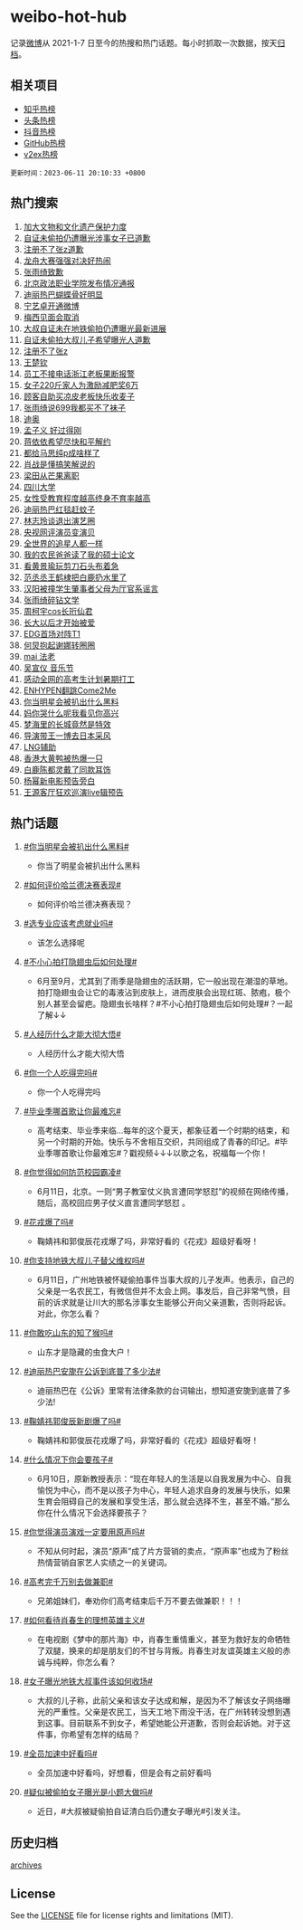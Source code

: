 # weibo-hot-hub

记录[微博](https://www.weibo.com)从 2021-1-7 日至今的热搜和热门话题。每小时抓取一次数据，按天[归档](archives)。

## 相关项目

- [知乎热榜](https://github.com/lonnyzhang423/zhihu-hot-hub)
- [头条热榜](https://github.com/lonnyzhang423/toutiao-hot-hub)
- [抖音热榜](https://github.com/lonnyzhang423/douyin-hot-hub)
- [GitHub热榜](https://github.com/lonnyzhang423/github-hot-hub)
- [v2ex热榜](https://github.com/lonnyzhang423/v2ex-hot-hub)


`更新时间：2023-06-11 20:10:33 +0800`

## 热门搜索

1. [加大文物和文化遗产保护力度](https://m.weibo.cn/search?containerid=100103type%3D1%26t%3D10%26q%3D%23%E5%8A%A0%E5%A4%A7%E6%96%87%E7%89%A9%E5%92%8C%E6%96%87%E5%8C%96%E9%81%97%E4%BA%A7%E4%BF%9D%E6%8A%A4%E5%8A%9B%E5%BA%A6%23&stream_entry_id=51&isnewpage=1&extparam=seat%3D1%26dgr%3D0%26filter_type%3Drealtimehot%26c_type%3D51%26stream_entry_id%3D51%26cate%3D10103%26pos%3D0%26display_time%3D1686485431%26pre_seqid%3D1686485431616027372133&luicode=10000011&lfid=106003type%253D25%2526t%253D3%2526disable_hot%253D1%2526filter_type%253Drealtimehot)
1. [自证未偷拍仍遭曝光涉事女子已道歉](https://m.weibo.cn/search?containerid=100103type%3D1%26t%3D10%26q%3D%23%E8%87%AA%E8%AF%81%E6%9C%AA%E5%81%B7%E6%8B%8D%E4%BB%8D%E9%81%AD%E6%9B%9D%E5%85%89%E6%B6%89%E4%BA%8B%E5%A5%B3%E5%AD%90%E5%B7%B2%E9%81%93%E6%AD%89%23&stream_entry_id=31&isnewpage=1&extparam=seat%3D1%26q%3D%2523%25E8%2587%25AA%25E8%25AF%2581%25E6%259C%25AA%25E5%2581%25B7%25E6%258B%258D%25E4%25BB%258D%25E9%2581%25AD%25E6%259B%259D%25E5%2585%2589%25E6%25B6%2589%25E4%25BA%258B%25E5%25A5%25B3%25E5%25AD%2590%25E5%25B7%25B2%25E9%2581%2593%25E6%25AD%2589%2523%26dgr%3D0%26c_type%3D31%26flag%3D1%26cate%3D5001%26pos%3D0%26realpos%3D1%26filter_type%3Drealtimehot%26band_rank%3D1%26stream_entry_id%3D31%26lcate%3D5001%26display_time%3D1686485431%26pre_seqid%3D1686485431616027372133&luicode=10000011&lfid=106003type%253D25%2526t%253D3%2526disable_hot%253D1%2526filter_type%253Drealtimehot)
1. [注册不了张z道歉](https://m.weibo.cn/search?containerid=100103type%3D1%26t%3D10%26q%3D%E6%B3%A8%E5%86%8C%E4%B8%8D%E4%BA%86%E5%BC%A0z%E9%81%93%E6%AD%89&stream_entry_id=31&isnewpage=1&extparam=seat%3D1%26q%3D%25E6%25B3%25A8%25E5%2586%258C%25E4%25B8%258D%25E4%25BA%2586%25E5%25BC%25A0z%25E9%2581%2593%25E6%25AD%2589%26dgr%3D0%26c_type%3D31%26flag%3D1%26cate%3D5001%26pos%3D1%26realpos%3D2%26filter_type%3Drealtimehot%26band_rank%3D2%26stream_entry_id%3D31%26lcate%3D5001%26display_time%3D1686485431%26pre_seqid%3D1686485431616027372133&luicode=10000011&lfid=106003type%253D25%2526t%253D3%2526disable_hot%253D1%2526filter_type%253Drealtimehot)
1. [龙舟大赛强强对决好热闹](https://m.weibo.cn/search?containerid=100103type%3D1%26t%3D10%26q%3D%23%E9%BE%99%E8%88%9F%E5%A4%A7%E8%B5%9B%E5%BC%BA%E5%BC%BA%E5%AF%B9%E5%86%B3%E5%A5%BD%E7%83%AD%E9%97%B9%23&stream_entry_id=31&isnewpage=1&extparam=seat%3D1%26q%3D%2523%25E9%25BE%2599%25E8%2588%259F%25E5%25A4%25A7%25E8%25B5%259B%25E5%25BC%25BA%25E5%25BC%25BA%25E5%25AF%25B9%25E5%2586%25B3%25E5%25A5%25BD%25E7%2583%25AD%25E9%2597%25B9%2523%26dgr%3D0%26c_type%3D31%26flag%3D0%26cate%3D5001%26pos%3D2%26realpos%3D3%26filter_type%3Drealtimehot%26band_rank%3D3%26stream_entry_id%3D31%26lcate%3D5001%26display_time%3D1686485431%26pre_seqid%3D1686485431616027372133&luicode=10000011&lfid=106003type%253D25%2526t%253D3%2526disable_hot%253D1%2526filter_type%253Drealtimehot)
1. [张雨绮致歉](https://m.weibo.cn/search?containerid=100103type%3D1%26t%3D10%26q%3D%E5%BC%A0%E9%9B%A8%E7%BB%AE%E8%87%B4%E6%AD%89&stream_entry_id=31&isnewpage=1&extparam=seat%3D1%26q%3D%25E5%25BC%25A0%25E9%259B%25A8%25E7%25BB%25AE%25E8%2587%25B4%25E6%25AD%2589%26dgr%3D0%26c_type%3D31%26flag%3D2%26cate%3D5001%26pos%3D3%26realpos%3D4%26filter_type%3Drealtimehot%26band_rank%3D4%26stream_entry_id%3D31%26lcate%3D5001%26display_time%3D1686485431%26pre_seqid%3D1686485431616027372133&luicode=10000011&lfid=106003type%253D25%2526t%253D3%2526disable_hot%253D1%2526filter_type%253Drealtimehot)
1. [北京政法职业学院发布情况通报](https://m.weibo.cn/search?containerid=100103type%3D1%26t%3D10%26q%3D%23%E5%8C%97%E4%BA%AC%E6%94%BF%E6%B3%95%E8%81%8C%E4%B8%9A%E5%AD%A6%E9%99%A2%E5%8F%91%E5%B8%83%E6%83%85%E5%86%B5%E9%80%9A%E6%8A%A5%23&stream_entry_id=31&isnewpage=1&extparam=seat%3D1%26q%3D%2523%25E5%258C%2597%25E4%25BA%25AC%25E6%2594%25BF%25E6%25B3%2595%25E8%2581%258C%25E4%25B8%259A%25E5%25AD%25A6%25E9%2599%25A2%25E5%258F%2591%25E5%25B8%2583%25E6%2583%2585%25E5%2586%25B5%25E9%2580%259A%25E6%258A%25A5%2523%26dgr%3D0%26c_type%3D31%26flag%3D16%26cate%3D5001%26pos%3D4%26realpos%3D5%26filter_type%3Drealtimehot%26band_rank%3D5%26stream_entry_id%3D31%26lcate%3D5001%26display_time%3D1686485431%26pre_seqid%3D1686485431616027372133&luicode=10000011&lfid=106003type%253D25%2526t%253D3%2526disable_hot%253D1%2526filter_type%253Drealtimehot)
1. [迪丽热巴蝴蝶骨好明显](https://m.weibo.cn/search?containerid=100103type%3D1%26t%3D10%26q%3D%23%E8%BF%AA%E4%B8%BD%E7%83%AD%E5%B7%B4%E8%9D%B4%E8%9D%B6%E9%AA%A8%E5%A5%BD%E6%98%8E%E6%98%BE%23&stream_entry_id=31&isnewpage=1&extparam=seat%3D1%26q%3D%2523%25E8%25BF%25AA%25E4%25B8%25BD%25E7%2583%25AD%25E5%25B7%25B4%25E8%259D%25B4%25E8%259D%25B6%25E9%25AA%25A8%25E5%25A5%25BD%25E6%2598%258E%25E6%2598%25BE%2523%26dgr%3D0%26c_type%3D31%26flag%3D1%26cate%3D5001%26pos%3D5%26realpos%3D6%26filter_type%3Drealtimehot%26band_rank%3D6%26stream_entry_id%3D31%26lcate%3D5001%26display_time%3D1686485431%26pre_seqid%3D1686485431616027372133&luicode=10000011&lfid=106003type%253D25%2526t%253D3%2526disable_hot%253D1%2526filter_type%253Drealtimehot)
1. [宁艺卓开通微博](https://m.weibo.cn/search?containerid=100103type%3D1%26t%3D10%26q%3D%23%E5%AE%81%E8%89%BA%E5%8D%93%E5%BC%80%E9%80%9A%E5%BE%AE%E5%8D%9A%23&stream_entry_id=31&isnewpage=1&extparam=seat%3D1%26q%3D%2523%25E5%25AE%2581%25E8%2589%25BA%25E5%258D%2593%25E5%25BC%2580%25E9%2580%259A%25E5%25BE%25AE%25E5%258D%259A%2523%26dgr%3D0%26c_type%3D31%26flag%3D1%26cate%3D5001%26pos%3D6%26realpos%3D7%26filter_type%3Drealtimehot%26band_rank%3D7%26stream_entry_id%3D31%26lcate%3D5001%26display_time%3D1686485431%26pre_seqid%3D1686485431616027372133&luicode=10000011&lfid=106003type%253D25%2526t%253D3%2526disable_hot%253D1%2526filter_type%253Drealtimehot)
1. [梅西见面会取消](https://m.weibo.cn/search?containerid=100103type%3D1%26t%3D10%26q%3D%23%E6%A2%85%E8%A5%BF%E8%A7%81%E9%9D%A2%E4%BC%9A%E5%8F%96%E6%B6%88%23&stream_entry_id=31&isnewpage=1&extparam=seat%3D1%26q%3D%2523%25E6%25A2%2585%25E8%25A5%25BF%25E8%25A7%2581%25E9%259D%25A2%25E4%25BC%259A%25E5%258F%2596%25E6%25B6%2588%2523%26dgr%3D0%26c_type%3D31%26flag%3D2%26cate%3D5001%26pos%3D7%26realpos%3D8%26filter_type%3Drealtimehot%26band_rank%3D8%26stream_entry_id%3D31%26lcate%3D5001%26display_time%3D1686485431%26pre_seqid%3D1686485431616027372133&luicode=10000011&lfid=106003type%253D25%2526t%253D3%2526disable_hot%253D1%2526filter_type%253Drealtimehot)
1. [大叔自证未在地铁偷拍仍遭曝光最新进展](https://m.weibo.cn/search?containerid=100103type%3D1%26t%3D10%26q%3D%23%E5%A4%A7%E5%8F%94%E8%87%AA%E8%AF%81%E6%9C%AA%E5%9C%A8%E5%9C%B0%E9%93%81%E5%81%B7%E6%8B%8D%E4%BB%8D%E9%81%AD%E6%9B%9D%E5%85%89%E6%9C%80%E6%96%B0%E8%BF%9B%E5%B1%95%23&stream_entry_id=31&isnewpage=1&extparam=seat%3D1%26q%3D%2523%25E5%25A4%25A7%25E5%258F%2594%25E8%2587%25AA%25E8%25AF%2581%25E6%259C%25AA%25E5%259C%25A8%25E5%259C%25B0%25E9%2593%2581%25E5%2581%25B7%25E6%258B%258D%25E4%25BB%258D%25E9%2581%25AD%25E6%259B%259D%25E5%2585%2589%25E6%259C%2580%25E6%2596%25B0%25E8%25BF%259B%25E5%25B1%2595%2523%26dgr%3D0%26c_type%3D31%26flag%3D1%26cate%3D5001%26pos%3D8%26realpos%3D9%26filter_type%3Drealtimehot%26band_rank%3D9%26stream_entry_id%3D31%26lcate%3D5001%26display_time%3D1686485431%26pre_seqid%3D1686485431616027372133&luicode=10000011&lfid=106003type%253D25%2526t%253D3%2526disable_hot%253D1%2526filter_type%253Drealtimehot)
1. [自证未偷拍大叔儿子希望曝光人道歉](https://m.weibo.cn/search?containerid=100103type%3D1%26t%3D10%26q%3D%23%E8%87%AA%E8%AF%81%E6%9C%AA%E5%81%B7%E6%8B%8D%E5%A4%A7%E5%8F%94%E5%84%BF%E5%AD%90%E5%B8%8C%E6%9C%9B%E6%9B%9D%E5%85%89%E4%BA%BA%E9%81%93%E6%AD%89%23&stream_entry_id=31&isnewpage=1&extparam=seat%3D1%26q%3D%2523%25E8%2587%25AA%25E8%25AF%2581%25E6%259C%25AA%25E5%2581%25B7%25E6%258B%258D%25E5%25A4%25A7%25E5%258F%2594%25E5%2584%25BF%25E5%25AD%2590%25E5%25B8%258C%25E6%259C%259B%25E6%259B%259D%25E5%2585%2589%25E4%25BA%25BA%25E9%2581%2593%25E6%25AD%2589%2523%26dgr%3D0%26c_type%3D31%26flag%3D16%26cate%3D5001%26pos%3D9%26realpos%3D10%26filter_type%3Drealtimehot%26band_rank%3D10%26stream_entry_id%3D31%26lcate%3D5001%26display_time%3D1686485431%26pre_seqid%3D1686485431616027372133&luicode=10000011&lfid=106003type%253D25%2526t%253D3%2526disable_hot%253D1%2526filter_type%253Drealtimehot)
1. [注册不了张z](https://m.weibo.cn/search?containerid=100103type%3D1%26t%3D10%26q%3D%23%E6%B3%A8%E5%86%8C%E4%B8%8D%E4%BA%86%E5%BC%A0z%23&stream_entry_id=31&isnewpage=1&extparam=seat%3D1%26q%3D%2523%25E6%25B3%25A8%25E5%2586%258C%25E4%25B8%258D%25E4%25BA%2586%25E5%25BC%25A0z%2523%26dgr%3D0%26c_type%3D31%26flag%3D2%26cate%3D5001%26pos%3D10%26realpos%3D11%26filter_type%3Drealtimehot%26band_rank%3D11%26stream_entry_id%3D31%26lcate%3D5001%26display_time%3D1686485431%26pre_seqid%3D1686485431616027372133&luicode=10000011&lfid=106003type%253D25%2526t%253D3%2526disable_hot%253D1%2526filter_type%253Drealtimehot)
1. [王楚钦](https://m.weibo.cn/search?containerid=100103type%3D1%26t%3D10%26q%3D%E7%8E%8B%E6%A5%9A%E9%92%A6&stream_entry_id=31&isnewpage=1&extparam=seat%3D1%26q%3D%25E7%258E%258B%25E6%25A5%259A%25E9%2592%25A6%26dgr%3D0%26c_type%3D31%26flag%3D1%26cate%3D5001%26pos%3D11%26realpos%3D12%26filter_type%3Drealtimehot%26band_rank%3D12%26stream_entry_id%3D31%26lcate%3D5001%26display_time%3D1686485431%26pre_seqid%3D1686485431616027372133&luicode=10000011&lfid=106003type%253D25%2526t%253D3%2526disable_hot%253D1%2526filter_type%253Drealtimehot)
1. [员工不接电话浙江老板果断报警](https://m.weibo.cn/search?containerid=100103type%3D1%26t%3D10%26q%3D%23%E5%91%98%E5%B7%A5%E4%B8%8D%E6%8E%A5%E7%94%B5%E8%AF%9D%E6%B5%99%E6%B1%9F%E8%80%81%E6%9D%BF%E6%9E%9C%E6%96%AD%E6%8A%A5%E8%AD%A6%23&stream_entry_id=31&isnewpage=1&extparam=seat%3D1%26q%3D%2523%25E5%2591%2598%25E5%25B7%25A5%25E4%25B8%258D%25E6%258E%25A5%25E7%2594%25B5%25E8%25AF%259D%25E6%25B5%2599%25E6%25B1%259F%25E8%2580%2581%25E6%259D%25BF%25E6%259E%259C%25E6%2596%25AD%25E6%258A%25A5%25E8%25AD%25A6%2523%26dgr%3D0%26c_type%3D31%26flag%3D0%26cate%3D5001%26pos%3D12%26realpos%3D13%26filter_type%3Drealtimehot%26band_rank%3D13%26stream_entry_id%3D31%26lcate%3D5001%26display_time%3D1686485431%26pre_seqid%3D1686485431616027372133&luicode=10000011&lfid=106003type%253D25%2526t%253D3%2526disable_hot%253D1%2526filter_type%253Drealtimehot)
1. [女子220斤家人为激励减肥奖6万](https://m.weibo.cn/search?containerid=100103type%3D1%26t%3D10%26q%3D%23%E5%A5%B3%E5%AD%90220%E6%96%A4%E5%AE%B6%E4%BA%BA%E4%B8%BA%E6%BF%80%E5%8A%B1%E5%87%8F%E8%82%A5%E5%A5%966%E4%B8%87%23&stream_entry_id=31&isnewpage=1&extparam=seat%3D1%26q%3D%2523%25E5%25A5%25B3%25E5%25AD%2590220%25E6%2596%25A4%25E5%25AE%25B6%25E4%25BA%25BA%25E4%25B8%25BA%25E6%25BF%2580%25E5%258A%25B1%25E5%2587%258F%25E8%2582%25A5%25E5%25A5%25966%25E4%25B8%2587%2523%26dgr%3D0%26c_type%3D31%26flag%3D1%26cate%3D5001%26pos%3D13%26realpos%3D14%26filter_type%3Drealtimehot%26band_rank%3D14%26stream_entry_id%3D31%26lcate%3D5001%26display_time%3D1686485431%26pre_seqid%3D1686485431616027372133&luicode=10000011&lfid=106003type%253D25%2526t%253D3%2526disable_hot%253D1%2526filter_type%253Drealtimehot)
1. [顾客自助买凉皮老板快乐收麦子](https://m.weibo.cn/search?containerid=100103type%3D1%26t%3D10%26q%3D%23%E9%A1%BE%E5%AE%A2%E8%87%AA%E5%8A%A9%E4%B9%B0%E5%87%89%E7%9A%AE%E8%80%81%E6%9D%BF%E5%BF%AB%E4%B9%90%E6%94%B6%E9%BA%A6%E5%AD%90%23&stream_entry_id=31&isnewpage=1&extparam=seat%3D1%26q%3D%2523%25E9%25A1%25BE%25E5%25AE%25A2%25E8%2587%25AA%25E5%258A%25A9%25E4%25B9%25B0%25E5%2587%2589%25E7%259A%25AE%25E8%2580%2581%25E6%259D%25BF%25E5%25BF%25AB%25E4%25B9%2590%25E6%2594%25B6%25E9%25BA%25A6%25E5%25AD%2590%2523%26dgr%3D0%26adid%3D192767%26c_type%3D31%26flag%3D1%26cate%3D5001%26pos%3D14%26realpos%3D15%26filter_type%3Drealtimehot%26band_rank%3D15%26stream_entry_id%3D31%26lcate%3D5001%26display_time%3D1686485431%26pre_seqid%3D1686485431616027372133&luicode=10000011&lfid=106003type%253D25%2526t%253D3%2526disable_hot%253D1%2526filter_type%253Drealtimehot)
1. [张雨绮说699我都买不了袜子](https://m.weibo.cn/search?containerid=100103type%3D1%26t%3D10%26q%3D%23%E5%BC%A0%E9%9B%A8%E7%BB%AE%E8%AF%B4699%E6%88%91%E9%83%BD%E4%B9%B0%E4%B8%8D%E4%BA%86%E8%A2%9C%E5%AD%90%23&stream_entry_id=31&isnewpage=1&extparam=seat%3D1%26q%3D%2523%25E5%25BC%25A0%25E9%259B%25A8%25E7%25BB%25AE%25E8%25AF%25B4699%25E6%2588%2591%25E9%2583%25BD%25E4%25B9%25B0%25E4%25B8%258D%25E4%25BA%2586%25E8%25A2%259C%25E5%25AD%2590%2523%26dgr%3D0%26c_type%3D31%26flag%3D0%26cate%3D5001%26pos%3D15%26realpos%3D16%26filter_type%3Drealtimehot%26band_rank%3D16%26stream_entry_id%3D31%26lcate%3D5001%26display_time%3D1686485431%26pre_seqid%3D1686485431616027372133&luicode=10000011&lfid=106003type%253D25%2526t%253D3%2526disable_hot%253D1%2526filter_type%253Drealtimehot)
1. [迪奥](https://m.weibo.cn/search?containerid=100103type%3D1%26t%3D10%26q%3D%E8%BF%AA%E5%A5%A5&stream_entry_id=31&isnewpage=1&extparam=seat%3D1%26q%3D%25E8%25BF%25AA%25E5%25A5%25A5%26dgr%3D0%26c_type%3D31%26flag%3D1%26cate%3D5001%26pos%3D16%26realpos%3D17%26filter_type%3Drealtimehot%26band_rank%3D17%26stream_entry_id%3D31%26lcate%3D5001%26display_time%3D1686485431%26pre_seqid%3D1686485431616027372133&luicode=10000011&lfid=106003type%253D25%2526t%253D3%2526disable_hot%253D1%2526filter_type%253Drealtimehot)
1. [孟子义 好过得刚](https://m.weibo.cn/search?containerid=100103type%3D1%26t%3D10%26q%3D%E5%AD%9F%E5%AD%90%E4%B9%89+%E5%A5%BD%E8%BF%87%E5%BE%97%E5%88%9A&stream_entry_id=31&isnewpage=1&extparam=seat%3D1%26q%3D%25E5%25AD%259F%25E5%25AD%2590%25E4%25B9%2589%2520%25E5%25A5%25BD%25E8%25BF%2587%25E5%25BE%2597%25E5%2588%259A%26dgr%3D0%26c_type%3D31%26flag%3D2%26cate%3D5001%26pos%3D17%26realpos%3D18%26filter_type%3Drealtimehot%26band_rank%3D18%26stream_entry_id%3D31%26lcate%3D5001%26display_time%3D1686485431%26pre_seqid%3D1686485431616027372133&luicode=10000011&lfid=106003type%253D25%2526t%253D3%2526disable_hot%253D1%2526filter_type%253Drealtimehot)
1. [蒋依依希望尽快和平解约](https://m.weibo.cn/search?containerid=100103type%3D1%26t%3D10%26q%3D%23%E8%92%8B%E4%BE%9D%E4%BE%9D%E5%B8%8C%E6%9C%9B%E5%B0%BD%E5%BF%AB%E5%92%8C%E5%B9%B3%E8%A7%A3%E7%BA%A6%23&stream_entry_id=31&isnewpage=1&extparam=seat%3D1%26q%3D%2523%25E8%2592%258B%25E4%25BE%259D%25E4%25BE%259D%25E5%25B8%258C%25E6%259C%259B%25E5%25B0%25BD%25E5%25BF%25AB%25E5%2592%258C%25E5%25B9%25B3%25E8%25A7%25A3%25E7%25BA%25A6%2523%26dgr%3D0%26c_type%3D31%26flag%3D2%26cate%3D5001%26pos%3D18%26realpos%3D19%26filter_type%3Drealtimehot%26band_rank%3D19%26stream_entry_id%3D31%26lcate%3D5001%26display_time%3D1686485431%26pre_seqid%3D1686485431616027372133&luicode=10000011&lfid=106003type%253D25%2526t%253D3%2526disable_hot%253D1%2526filter_type%253Drealtimehot)
1. [都给马思纯p成啥样了](https://m.weibo.cn/search?containerid=100103type%3D1%26t%3D10%26q%3D%23%E9%83%BD%E7%BB%99%E9%A9%AC%E6%80%9D%E7%BA%AFp%E6%88%90%E5%95%A5%E6%A0%B7%E4%BA%86%23&stream_entry_id=31&isnewpage=1&extparam=seat%3D1%26q%3D%2523%25E9%2583%25BD%25E7%25BB%2599%25E9%25A9%25AC%25E6%2580%259D%25E7%25BA%25AFp%25E6%2588%2590%25E5%2595%25A5%25E6%25A0%25B7%25E4%25BA%2586%2523%26dgr%3D0%26c_type%3D31%26flag%3D2%26cate%3D5001%26pos%3D19%26realpos%3D20%26filter_type%3Drealtimehot%26band_rank%3D20%26stream_entry_id%3D31%26lcate%3D5001%26display_time%3D1686485431%26pre_seqid%3D1686485431616027372133&luicode=10000011&lfid=106003type%253D25%2526t%253D3%2526disable_hot%253D1%2526filter_type%253Drealtimehot)
1. [肖战是懂搞笑解说的](https://m.weibo.cn/search?containerid=100103type%3D1%26t%3D10%26q%3D%23%E8%82%96%E6%88%98%E6%98%AF%E6%87%82%E6%90%9E%E7%AC%91%E8%A7%A3%E8%AF%B4%E7%9A%84%23&stream_entry_id=31&isnewpage=1&extparam=seat%3D1%26q%3D%2523%25E8%2582%2596%25E6%2588%2598%25E6%2598%25AF%25E6%2587%2582%25E6%2590%259E%25E7%25AC%2591%25E8%25A7%25A3%25E8%25AF%25B4%25E7%259A%2584%2523%26dgr%3D0%26c_type%3D31%26flag%3D1%26cate%3D5001%26pos%3D20%26realpos%3D21%26filter_type%3Drealtimehot%26band_rank%3D21%26stream_entry_id%3D31%26lcate%3D5001%26display_time%3D1686485431%26pre_seqid%3D1686485431616027372133&luicode=10000011&lfid=106003type%253D25%2526t%253D3%2526disable_hot%253D1%2526filter_type%253Drealtimehot)
1. [梁田从芒果离职](https://m.weibo.cn/search?containerid=100103type%3D1%26t%3D10%26q%3D%23%E6%A2%81%E7%94%B0%E4%BB%8E%E8%8A%92%E6%9E%9C%E7%A6%BB%E8%81%8C%23&stream_entry_id=31&isnewpage=1&extparam=seat%3D1%26q%3D%2523%25E6%25A2%2581%25E7%2594%25B0%25E4%25BB%258E%25E8%258A%2592%25E6%259E%259C%25E7%25A6%25BB%25E8%2581%258C%2523%26dgr%3D0%26c_type%3D31%26flag%3D0%26cate%3D5001%26pos%3D21%26realpos%3D22%26filter_type%3Drealtimehot%26band_rank%3D22%26stream_entry_id%3D31%26lcate%3D5001%26display_time%3D1686485431%26pre_seqid%3D1686485431616027372133&luicode=10000011&lfid=106003type%253D25%2526t%253D3%2526disable_hot%253D1%2526filter_type%253Drealtimehot)
1. [四川大学](https://m.weibo.cn/search?containerid=100103type%3D1%26t%3D10%26q%3D%E5%9B%9B%E5%B7%9D%E5%A4%A7%E5%AD%A6&stream_entry_id=31&isnewpage=1&extparam=seat%3D1%26q%3D%25E5%259B%259B%25E5%25B7%259D%25E5%25A4%25A7%25E5%25AD%25A6%26dgr%3D0%26c_type%3D31%26flag%3D0%26cate%3D5001%26pos%3D22%26realpos%3D23%26filter_type%3Drealtimehot%26band_rank%3D23%26stream_entry_id%3D31%26lcate%3D5001%26display_time%3D1686485431%26pre_seqid%3D1686485431616027372133&luicode=10000011&lfid=106003type%253D25%2526t%253D3%2526disable_hot%253D1%2526filter_type%253Drealtimehot)
1. [女性受教育程度越高终身不育率越高](https://m.weibo.cn/search?containerid=100103type%3D1%26t%3D10%26q%3D%23%E5%A5%B3%E6%80%A7%E5%8F%97%E6%95%99%E8%82%B2%E7%A8%8B%E5%BA%A6%E8%B6%8A%E9%AB%98%E7%BB%88%E8%BA%AB%E4%B8%8D%E8%82%B2%E7%8E%87%E8%B6%8A%E9%AB%98%23&stream_entry_id=31&isnewpage=1&extparam=seat%3D1%26q%3D%2523%25E5%25A5%25B3%25E6%2580%25A7%25E5%258F%2597%25E6%2595%2599%25E8%2582%25B2%25E7%25A8%258B%25E5%25BA%25A6%25E8%25B6%258A%25E9%25AB%2598%25E7%25BB%2588%25E8%25BA%25AB%25E4%25B8%258D%25E8%2582%25B2%25E7%258E%2587%25E8%25B6%258A%25E9%25AB%2598%2523%26dgr%3D0%26c_type%3D31%26flag%3D0%26cate%3D5001%26pos%3D23%26realpos%3D24%26filter_type%3Drealtimehot%26band_rank%3D24%26stream_entry_id%3D31%26lcate%3D5001%26display_time%3D1686485431%26pre_seqid%3D1686485431616027372133&luicode=10000011&lfid=106003type%253D25%2526t%253D3%2526disable_hot%253D1%2526filter_type%253Drealtimehot)
1. [迪丽热巴红毯赶蚊子](https://m.weibo.cn/search?containerid=100103type%3D1%26t%3D10%26q%3D%23%E8%BF%AA%E4%B8%BD%E7%83%AD%E5%B7%B4%E7%BA%A2%E6%AF%AF%E8%B5%B6%E8%9A%8A%E5%AD%90%23&stream_entry_id=31&isnewpage=1&extparam=seat%3D1%26q%3D%2523%25E8%25BF%25AA%25E4%25B8%25BD%25E7%2583%25AD%25E5%25B7%25B4%25E7%25BA%25A2%25E6%25AF%25AF%25E8%25B5%25B6%25E8%259A%258A%25E5%25AD%2590%2523%26dgr%3D0%26c_type%3D31%26flag%3D1%26cate%3D5001%26pos%3D24%26realpos%3D25%26filter_type%3Drealtimehot%26band_rank%3D25%26stream_entry_id%3D31%26lcate%3D5001%26display_time%3D1686485431%26pre_seqid%3D1686485431616027372133&luicode=10000011&lfid=106003type%253D25%2526t%253D3%2526disable_hot%253D1%2526filter_type%253Drealtimehot)
1. [林志玲谈退出演艺圈](https://m.weibo.cn/search?containerid=100103type%3D1%26t%3D10%26q%3D%23%E6%9E%97%E5%BF%97%E7%8E%B2%E8%B0%88%E9%80%80%E5%87%BA%E6%BC%94%E8%89%BA%E5%9C%88%23&stream_entry_id=31&isnewpage=1&extparam=seat%3D1%26q%3D%2523%25E6%259E%2597%25E5%25BF%2597%25E7%258E%25B2%25E8%25B0%2588%25E9%2580%2580%25E5%2587%25BA%25E6%25BC%2594%25E8%2589%25BA%25E5%259C%2588%2523%26dgr%3D0%26c_type%3D31%26flag%3D0%26cate%3D5001%26pos%3D25%26realpos%3D26%26filter_type%3Drealtimehot%26band_rank%3D26%26stream_entry_id%3D31%26lcate%3D5001%26display_time%3D1686485431%26pre_seqid%3D1686485431616027372133&luicode=10000011&lfid=106003type%253D25%2526t%253D3%2526disable_hot%253D1%2526filter_type%253Drealtimehot)
1. [央视网评演员变演贝](https://m.weibo.cn/search?containerid=100103type%3D1%26t%3D10%26q%3D%23%E5%A4%AE%E8%A7%86%E7%BD%91%E8%AF%84%E6%BC%94%E5%91%98%E5%8F%98%E6%BC%94%E8%B4%9D%23&stream_entry_id=31&isnewpage=1&extparam=seat%3D1%26q%3D%2523%25E5%25A4%25AE%25E8%25A7%2586%25E7%25BD%2591%25E8%25AF%2584%25E6%25BC%2594%25E5%2591%2598%25E5%258F%2598%25E6%25BC%2594%25E8%25B4%259D%2523%26dgr%3D0%26c_type%3D31%26flag%3D0%26cate%3D5001%26pos%3D26%26realpos%3D27%26filter_type%3Drealtimehot%26band_rank%3D27%26stream_entry_id%3D31%26lcate%3D5001%26display_time%3D1686485431%26pre_seqid%3D1686485431616027372133&luicode=10000011&lfid=106003type%253D25%2526t%253D3%2526disable_hot%253D1%2526filter_type%253Drealtimehot)
1. [全世界的追星人都一样](https://m.weibo.cn/search?containerid=100103type%3D1%26t%3D10%26q%3D%23%E5%85%A8%E4%B8%96%E7%95%8C%E7%9A%84%E8%BF%BD%E6%98%9F%E4%BA%BA%E9%83%BD%E4%B8%80%E6%A0%B7%23&stream_entry_id=31&isnewpage=1&extparam=seat%3D1%26q%3D%2523%25E5%2585%25A8%25E4%25B8%2596%25E7%2595%258C%25E7%259A%2584%25E8%25BF%25BD%25E6%2598%259F%25E4%25BA%25BA%25E9%2583%25BD%25E4%25B8%2580%25E6%25A0%25B7%2523%26dgr%3D0%26c_type%3D31%26flag%3D0%26cate%3D5001%26pos%3D27%26realpos%3D28%26filter_type%3Drealtimehot%26band_rank%3D28%26stream_entry_id%3D31%26lcate%3D5001%26display_time%3D1686485431%26pre_seqid%3D1686485431616027372133&luicode=10000011&lfid=106003type%253D25%2526t%253D3%2526disable_hot%253D1%2526filter_type%253Drealtimehot)
1. [我的农民爸爸读了我的硕士论文](https://m.weibo.cn/search?containerid=100103type%3D1%26t%3D10%26q%3D%E6%88%91%E7%9A%84%E5%86%9C%E6%B0%91%E7%88%B8%E7%88%B8%E8%AF%BB%E4%BA%86%E6%88%91%E7%9A%84%E7%A1%95%E5%A3%AB%E8%AE%BA%E6%96%87&stream_entry_id=31&isnewpage=1&extparam=seat%3D1%26q%3D%25E6%2588%2591%25E7%259A%2584%25E5%2586%259C%25E6%25B0%2591%25E7%2588%25B8%25E7%2588%25B8%25E8%25AF%25BB%25E4%25BA%2586%25E6%2588%2591%25E7%259A%2584%25E7%25A1%2595%25E5%25A3%25AB%25E8%25AE%25BA%25E6%2596%2587%26dgr%3D0%26c_type%3D31%26flag%3D0%26cate%3D5001%26pos%3D28%26realpos%3D29%26filter_type%3Drealtimehot%26band_rank%3D29%26stream_entry_id%3D31%26lcate%3D5001%26display_time%3D1686485431%26pre_seqid%3D1686485431616027372133&luicode=10000011&lfid=106003type%253D25%2526t%253D3%2526disable_hot%253D1%2526filter_type%253Drealtimehot)
1. [看黄景瑜玩剪刀石头布着急](https://m.weibo.cn/search?containerid=100103type%3D1%26t%3D10%26q%3D%23%E7%9C%8B%E9%BB%84%E6%99%AF%E7%91%9C%E7%8E%A9%E5%89%AA%E5%88%80%E7%9F%B3%E5%A4%B4%E5%B8%83%E7%9D%80%E6%80%A5%23&stream_entry_id=31&isnewpage=1&extparam=seat%3D1%26q%3D%2523%25E7%259C%258B%25E9%25BB%2584%25E6%2599%25AF%25E7%2591%259C%25E7%258E%25A9%25E5%2589%25AA%25E5%2588%2580%25E7%259F%25B3%25E5%25A4%25B4%25E5%25B8%2583%25E7%259D%2580%25E6%2580%25A5%2523%26dgr%3D0%26c_type%3D31%26flag%3D1%26cate%3D5001%26pos%3D29%26realpos%3D30%26filter_type%3Drealtimehot%26band_rank%3D30%26stream_entry_id%3D31%26lcate%3D5001%26display_time%3D1686485431%26pre_seqid%3D1686485431616027372133&luicode=10000011&lfid=106003type%253D25%2526t%253D3%2526disable_hot%253D1%2526filter_type%253Drealtimehot)
1. [范丞丞王鹤棣把白鹿扔水里了](https://m.weibo.cn/search?containerid=100103type%3D1%26t%3D10%26q%3D%23%E8%8C%83%E4%B8%9E%E4%B8%9E%E7%8E%8B%E9%B9%A4%E6%A3%A3%E6%8A%8A%E7%99%BD%E9%B9%BF%E6%89%94%E6%B0%B4%E9%87%8C%E4%BA%86%23&stream_entry_id=31&isnewpage=1&extparam=seat%3D1%26q%3D%2523%25E8%258C%2583%25E4%25B8%259E%25E4%25B8%259E%25E7%258E%258B%25E9%25B9%25A4%25E6%25A3%25A3%25E6%258A%258A%25E7%2599%25BD%25E9%25B9%25BF%25E6%2589%2594%25E6%25B0%25B4%25E9%2587%258C%25E4%25BA%2586%2523%26dgr%3D0%26c_type%3D31%26flag%3D0%26cate%3D5001%26pos%3D30%26realpos%3D31%26filter_type%3Drealtimehot%26band_rank%3D31%26stream_entry_id%3D31%26lcate%3D5001%26display_time%3D1686485431%26pre_seqid%3D1686485431616027372133&luicode=10000011&lfid=106003type%253D25%2526t%253D3%2526disable_hot%253D1%2526filter_type%253Drealtimehot)
1. [汉阳被撞学生肇事者父母为厅官系谣言](https://m.weibo.cn/search?containerid=100103type%3D1%26t%3D10%26q%3D%23%E6%B1%89%E9%98%B3%E8%A2%AB%E6%92%9E%E5%AD%A6%E7%94%9F%E8%82%87%E4%BA%8B%E8%80%85%E7%88%B6%E6%AF%8D%E4%B8%BA%E5%8E%85%E5%AE%98%E7%B3%BB%E8%B0%A3%E8%A8%80%23&stream_entry_id=31&isnewpage=1&extparam=seat%3D1%26q%3D%2523%25E6%25B1%2589%25E9%2598%25B3%25E8%25A2%25AB%25E6%2592%259E%25E5%25AD%25A6%25E7%2594%259F%25E8%2582%2587%25E4%25BA%258B%25E8%2580%2585%25E7%2588%25B6%25E6%25AF%258D%25E4%25B8%25BA%25E5%258E%2585%25E5%25AE%2598%25E7%25B3%25BB%25E8%25B0%25A3%25E8%25A8%2580%2523%26dgr%3D0%26c_type%3D31%26flag%3D1%26cate%3D5001%26pos%3D31%26realpos%3D32%26filter_type%3Drealtimehot%26band_rank%3D32%26stream_entry_id%3D31%26lcate%3D5001%26display_time%3D1686485431%26pre_seqid%3D1686485431616027372133&luicode=10000011&lfid=106003type%253D25%2526t%253D3%2526disable_hot%253D1%2526filter_type%253Drealtimehot)
1. [张雨绮碎钻文学](https://m.weibo.cn/search?containerid=100103type%3D1%26t%3D10%26q%3D%23%E5%BC%A0%E9%9B%A8%E7%BB%AE%E7%A2%8E%E9%92%BB%E6%96%87%E5%AD%A6%23&stream_entry_id=31&isnewpage=1&extparam=seat%3D1%26q%3D%2523%25E5%25BC%25A0%25E9%259B%25A8%25E7%25BB%25AE%25E7%25A2%258E%25E9%2592%25BB%25E6%2596%2587%25E5%25AD%25A6%2523%26dgr%3D0%26c_type%3D31%26flag%3D1%26cate%3D5001%26pos%3D32%26realpos%3D33%26filter_type%3Drealtimehot%26band_rank%3D33%26stream_entry_id%3D31%26lcate%3D5001%26display_time%3D1686485431%26pre_seqid%3D1686485431616027372133&luicode=10000011&lfid=106003type%253D25%2526t%253D3%2526disable_hot%253D1%2526filter_type%253Drealtimehot)
1. [周柯宇cos长珩仙君](https://m.weibo.cn/search?containerid=100103type%3D1%26t%3D10%26q%3D%23%E5%91%A8%E6%9F%AF%E5%AE%87cos%E9%95%BF%E7%8F%A9%E4%BB%99%E5%90%9B%23&stream_entry_id=31&isnewpage=1&extparam=seat%3D1%26q%3D%2523%25E5%2591%25A8%25E6%259F%25AF%25E5%25AE%2587cos%25E9%2595%25BF%25E7%258F%25A9%25E4%25BB%2599%25E5%2590%259B%2523%26dgr%3D0%26c_type%3D31%26flag%3D0%26cate%3D5001%26pos%3D33%26realpos%3D34%26filter_type%3Drealtimehot%26band_rank%3D34%26stream_entry_id%3D31%26lcate%3D5001%26display_time%3D1686485431%26pre_seqid%3D1686485431616027372133&luicode=10000011&lfid=106003type%253D25%2526t%253D3%2526disable_hot%253D1%2526filter_type%253Drealtimehot)
1. [长大以后才开始被爱](https://m.weibo.cn/search?containerid=100103type%3D1%26t%3D10%26q%3D%23%E9%95%BF%E5%A4%A7%E4%BB%A5%E5%90%8E%E6%89%8D%E5%BC%80%E5%A7%8B%E8%A2%AB%E7%88%B1%23&stream_entry_id=31&isnewpage=1&extparam=seat%3D1%26q%3D%2523%25E9%2595%25BF%25E5%25A4%25A7%25E4%25BB%25A5%25E5%2590%258E%25E6%2589%258D%25E5%25BC%2580%25E5%25A7%258B%25E8%25A2%25AB%25E7%2588%25B1%2523%26dgr%3D0%26c_type%3D31%26flag%3D1%26cate%3D5001%26pos%3D34%26realpos%3D35%26filter_type%3Drealtimehot%26band_rank%3D35%26stream_entry_id%3D31%26lcate%3D5001%26display_time%3D1686485431%26pre_seqid%3D1686485431616027372133&luicode=10000011&lfid=106003type%253D25%2526t%253D3%2526disable_hot%253D1%2526filter_type%253Drealtimehot)
1. [EDG首场对阵T1](https://m.weibo.cn/search?containerid=100103type%3D1%26t%3D10%26q%3D%23EDG%E9%A6%96%E5%9C%BA%E5%AF%B9%E9%98%B5T1%23&stream_entry_id=31&isnewpage=1&extparam=seat%3D1%26q%3D%2523EDG%25E9%25A6%2596%25E5%259C%25BA%25E5%25AF%25B9%25E9%2598%25B5T1%2523%26dgr%3D0%26c_type%3D31%26flag%3D0%26cate%3D5001%26pos%3D35%26realpos%3D36%26filter_type%3Drealtimehot%26band_rank%3D36%26stream_entry_id%3D31%26lcate%3D5001%26display_time%3D1686485431%26pre_seqid%3D1686485431616027372133&luicode=10000011&lfid=106003type%253D25%2526t%253D3%2526disable_hot%253D1%2526filter_type%253Drealtimehot)
1. [何炅抱起谢娜转圈圈](https://m.weibo.cn/search?containerid=100103type%3D1%26t%3D10%26q%3D%23%E4%BD%95%E7%82%85%E6%8A%B1%E8%B5%B7%E8%B0%A2%E5%A8%9C%E8%BD%AC%E5%9C%88%E5%9C%88%23&stream_entry_id=31&isnewpage=1&extparam=seat%3D1%26q%3D%2523%25E4%25BD%2595%25E7%2582%2585%25E6%258A%25B1%25E8%25B5%25B7%25E8%25B0%25A2%25E5%25A8%259C%25E8%25BD%25AC%25E5%259C%2588%25E5%259C%2588%2523%26dgr%3D0%26c_type%3D31%26flag%3D0%26cate%3D5001%26pos%3D36%26realpos%3D37%26filter_type%3Drealtimehot%26band_rank%3D37%26stream_entry_id%3D31%26lcate%3D5001%26display_time%3D1686485431%26pre_seqid%3D1686485431616027372133&luicode=10000011&lfid=106003type%253D25%2526t%253D3%2526disable_hot%253D1%2526filter_type%253Drealtimehot)
1. [mai 法老](https://m.weibo.cn/search?containerid=100103type%3D1%26t%3D10%26q%3Dmai+%E6%B3%95%E8%80%81&stream_entry_id=31&isnewpage=1&extparam=seat%3D1%26q%3Dmai%2520%25E6%25B3%2595%25E8%2580%2581%26dgr%3D0%26c_type%3D31%26flag%3D0%26cate%3D5001%26pos%3D37%26realpos%3D38%26filter_type%3Drealtimehot%26band_rank%3D38%26stream_entry_id%3D31%26lcate%3D5001%26display_time%3D1686485431%26pre_seqid%3D1686485431616027372133&luicode=10000011&lfid=106003type%253D25%2526t%253D3%2526disable_hot%253D1%2526filter_type%253Drealtimehot)
1. [吴宣仪 音乐节](https://m.weibo.cn/search?containerid=100103type%3D1%26t%3D10%26q%3D%E5%90%B4%E5%AE%A3%E4%BB%AA+%E9%9F%B3%E4%B9%90%E8%8A%82&stream_entry_id=31&isnewpage=1&extparam=seat%3D1%26q%3D%25E5%2590%25B4%25E5%25AE%25A3%25E4%25BB%25AA%2520%25E9%259F%25B3%25E4%25B9%2590%25E8%258A%2582%26dgr%3D0%26c_type%3D31%26flag%3D0%26cate%3D5001%26pos%3D38%26realpos%3D39%26filter_type%3Drealtimehot%26band_rank%3D39%26stream_entry_id%3D31%26lcate%3D5001%26display_time%3D1686485431%26pre_seqid%3D1686485431616027372133&luicode=10000011&lfid=106003type%253D25%2526t%253D3%2526disable_hot%253D1%2526filter_type%253Drealtimehot)
1. [感动全网的高考生计划暑期打工](https://m.weibo.cn/search?containerid=100103type%3D1%26t%3D10%26q%3D%23%E6%84%9F%E5%8A%A8%E5%85%A8%E7%BD%91%E7%9A%84%E9%AB%98%E8%80%83%E7%94%9F%E8%AE%A1%E5%88%92%E6%9A%91%E6%9C%9F%E6%89%93%E5%B7%A5%23&stream_entry_id=31&isnewpage=1&extparam=seat%3D1%26q%3D%2523%25E6%2584%259F%25E5%258A%25A8%25E5%2585%25A8%25E7%25BD%2591%25E7%259A%2584%25E9%25AB%2598%25E8%2580%2583%25E7%2594%259F%25E8%25AE%25A1%25E5%2588%2592%25E6%259A%2591%25E6%259C%259F%25E6%2589%2593%25E5%25B7%25A5%2523%26dgr%3D0%26c_type%3D31%26flag%3D0%26cate%3D5001%26pos%3D39%26realpos%3D40%26filter_type%3Drealtimehot%26band_rank%3D40%26stream_entry_id%3D31%26lcate%3D5001%26display_time%3D1686485431%26pre_seqid%3D1686485431616027372133&luicode=10000011&lfid=106003type%253D25%2526t%253D3%2526disable_hot%253D1%2526filter_type%253Drealtimehot)
1. [ENHYPEN翻跳Come2Me](https://m.weibo.cn/search?containerid=100103type%3D1%26t%3D10%26q%3D%23ENHYPEN%E7%BF%BB%E8%B7%B3Come2Me%23&stream_entry_id=31&isnewpage=1&extparam=seat%3D1%26q%3D%2523ENHYPEN%25E7%25BF%25BB%25E8%25B7%25B3Come2Me%2523%26dgr%3D0%26c_type%3D31%26flag%3D1%26cate%3D5001%26pos%3D40%26realpos%3D41%26filter_type%3Drealtimehot%26band_rank%3D41%26stream_entry_id%3D31%26lcate%3D5001%26display_time%3D1686485431%26pre_seqid%3D1686485431616027372133&luicode=10000011&lfid=106003type%253D25%2526t%253D3%2526disable_hot%253D1%2526filter_type%253Drealtimehot)
1. [你当明星会被扒出什么黑料](https://m.weibo.cn/search?containerid=100103type%3D1%26t%3D10%26q%3D%23%E4%BD%A0%E5%BD%93%E6%98%8E%E6%98%9F%E4%BC%9A%E8%A2%AB%E6%89%92%E5%87%BA%E4%BB%80%E4%B9%88%E9%BB%91%E6%96%99%23&stream_entry_id=31&isnewpage=1&extparam=seat%3D1%26q%3D%2523%25E4%25BD%25A0%25E5%25BD%2593%25E6%2598%258E%25E6%2598%259F%25E4%25BC%259A%25E8%25A2%25AB%25E6%2589%2592%25E5%2587%25BA%25E4%25BB%2580%25E4%25B9%2588%25E9%25BB%2591%25E6%2596%2599%2523%26dgr%3D0%26c_type%3D31%26flag%3D0%26cate%3D5001%26pos%3D41%26realpos%3D42%26filter_type%3Drealtimehot%26band_rank%3D42%26stream_entry_id%3D31%26lcate%3D5001%26display_time%3D1686485431%26pre_seqid%3D1686485431616027372133&luicode=10000011&lfid=106003type%253D25%2526t%253D3%2526disable_hot%253D1%2526filter_type%253Drealtimehot)
1. [妈你哭什么呢我看见你高兴](https://m.weibo.cn/search?containerid=100103type%3D1%26t%3D10%26q%3D%23%E5%A6%88%E4%BD%A0%E5%93%AD%E4%BB%80%E4%B9%88%E5%91%A2%E6%88%91%E7%9C%8B%E8%A7%81%E4%BD%A0%E9%AB%98%E5%85%B4%23&stream_entry_id=31&isnewpage=1&extparam=seat%3D1%26q%3D%2523%25E5%25A6%2588%25E4%25BD%25A0%25E5%2593%25AD%25E4%25BB%2580%25E4%25B9%2588%25E5%2591%25A2%25E6%2588%2591%25E7%259C%258B%25E8%25A7%2581%25E4%25BD%25A0%25E9%25AB%2598%25E5%2585%25B4%2523%26dgr%3D0%26c_type%3D31%26flag%3D1%26cate%3D5001%26pos%3D42%26realpos%3D43%26filter_type%3Drealtimehot%26band_rank%3D43%26stream_entry_id%3D31%26lcate%3D5001%26display_time%3D1686485431%26pre_seqid%3D1686485431616027372133&luicode=10000011&lfid=106003type%253D25%2526t%253D3%2526disable_hot%253D1%2526filter_type%253Drealtimehot)
1. [梦海里的长城竟然是特效](https://m.weibo.cn/search?containerid=100103type%3D1%26t%3D10%26q%3D%23%E6%A2%A6%E6%B5%B7%E9%87%8C%E7%9A%84%E9%95%BF%E5%9F%8E%E7%AB%9F%E7%84%B6%E6%98%AF%E7%89%B9%E6%95%88%23&stream_entry_id=31&isnewpage=1&extparam=seat%3D1%26q%3D%2523%25E6%25A2%25A6%25E6%25B5%25B7%25E9%2587%258C%25E7%259A%2584%25E9%2595%25BF%25E5%259F%258E%25E7%25AB%259F%25E7%2584%25B6%25E6%2598%25AF%25E7%2589%25B9%25E6%2595%2588%2523%26dgr%3D0%26c_type%3D31%26flag%3D1%26cate%3D5001%26pos%3D43%26realpos%3D44%26filter_type%3Drealtimehot%26band_rank%3D44%26stream_entry_id%3D31%26lcate%3D5001%26display_time%3D1686485431%26pre_seqid%3D1686485431616027372133&luicode=10000011&lfid=106003type%253D25%2526t%253D3%2526disable_hot%253D1%2526filter_type%253Drealtimehot)
1. [导演带王一博去日本采风](https://m.weibo.cn/search?containerid=100103type%3D1%26t%3D10%26q%3D%23%E5%AF%BC%E6%BC%94%E5%B8%A6%E7%8E%8B%E4%B8%80%E5%8D%9A%E5%8E%BB%E6%97%A5%E6%9C%AC%E9%87%87%E9%A3%8E%23&stream_entry_id=31&isnewpage=1&extparam=seat%3D1%26q%3D%2523%25E5%25AF%25BC%25E6%25BC%2594%25E5%25B8%25A6%25E7%258E%258B%25E4%25B8%2580%25E5%258D%259A%25E5%258E%25BB%25E6%2597%25A5%25E6%259C%25AC%25E9%2587%2587%25E9%25A3%258E%2523%26dgr%3D0%26c_type%3D31%26flag%3D0%26cate%3D5001%26pos%3D44%26realpos%3D45%26filter_type%3Drealtimehot%26band_rank%3D45%26stream_entry_id%3D31%26lcate%3D5001%26display_time%3D1686485431%26pre_seqid%3D1686485431616027372133&luicode=10000011&lfid=106003type%253D25%2526t%253D3%2526disable_hot%253D1%2526filter_type%253Drealtimehot)
1. [LNG辅助](https://m.weibo.cn/search?containerid=100103type%3D1%26t%3D10%26q%3DLNG%E8%BE%85%E5%8A%A9&stream_entry_id=31&isnewpage=1&extparam=seat%3D1%26q%3DLNG%25E8%25BE%2585%25E5%258A%25A9%26dgr%3D0%26c_type%3D31%26flag%3D0%26cate%3D5001%26pos%3D45%26realpos%3D46%26filter_type%3Drealtimehot%26band_rank%3D46%26stream_entry_id%3D31%26lcate%3D5001%26display_time%3D1686485431%26pre_seqid%3D1686485431616027372133&luicode=10000011&lfid=106003type%253D25%2526t%253D3%2526disable_hot%253D1%2526filter_type%253Drealtimehot)
1. [香港大黄鸭被热爆一只](https://m.weibo.cn/search?containerid=100103type%3D1%26t%3D10%26q%3D%23%E9%A6%99%E6%B8%AF%E5%A4%A7%E9%BB%84%E9%B8%AD%E8%A2%AB%E7%83%AD%E7%88%86%E4%B8%80%E5%8F%AA%23&stream_entry_id=31&isnewpage=1&extparam=seat%3D1%26q%3D%2523%25E9%25A6%2599%25E6%25B8%25AF%25E5%25A4%25A7%25E9%25BB%2584%25E9%25B8%25AD%25E8%25A2%25AB%25E7%2583%25AD%25E7%2588%2586%25E4%25B8%2580%25E5%258F%25AA%2523%26dgr%3D0%26c_type%3D31%26flag%3D0%26cate%3D5001%26pos%3D46%26realpos%3D47%26filter_type%3Drealtimehot%26band_rank%3D47%26stream_entry_id%3D31%26lcate%3D5001%26display_time%3D1686485431%26pre_seqid%3D1686485431616027372133&luicode=10000011&lfid=106003type%253D25%2526t%253D3%2526disable_hot%253D1%2526filter_type%253Drealtimehot)
1. [白鹿陈都灵戴了同款耳饰](https://m.weibo.cn/search?containerid=100103type%3D1%26t%3D10%26q%3D%23%E7%99%BD%E9%B9%BF%E9%99%88%E9%83%BD%E7%81%B5%E6%88%B4%E4%BA%86%E5%90%8C%E6%AC%BE%E8%80%B3%E9%A5%B0%23&stream_entry_id=31&isnewpage=1&extparam=seat%3D1%26q%3D%2523%25E7%2599%25BD%25E9%25B9%25BF%25E9%2599%2588%25E9%2583%25BD%25E7%2581%25B5%25E6%2588%25B4%25E4%25BA%2586%25E5%2590%258C%25E6%25AC%25BE%25E8%2580%25B3%25E9%25A5%25B0%2523%26dgr%3D0%26c_type%3D31%26flag%3D1%26cate%3D5001%26pos%3D47%26realpos%3D48%26filter_type%3Drealtimehot%26band_rank%3D48%26stream_entry_id%3D31%26lcate%3D5001%26display_time%3D1686485431%26pre_seqid%3D1686485431616027372133&luicode=10000011&lfid=106003type%253D25%2526t%253D3%2526disable_hot%253D1%2526filter_type%253Drealtimehot)
1. [杨幂新电影预告旁白](https://m.weibo.cn/search?containerid=100103type%3D1%26t%3D10%26q%3D%23%E6%9D%A8%E5%B9%82%E6%96%B0%E7%94%B5%E5%BD%B1%E9%A2%84%E5%91%8A%E6%97%81%E7%99%BD%23&stream_entry_id=31&isnewpage=1&extparam=seat%3D1%26q%3D%2523%25E6%259D%25A8%25E5%25B9%2582%25E6%2596%25B0%25E7%2594%25B5%25E5%25BD%25B1%25E9%25A2%2584%25E5%2591%258A%25E6%2597%2581%25E7%2599%25BD%2523%26dgr%3D0%26c_type%3D31%26flag%3D0%26cate%3D5001%26pos%3D48%26realpos%3D49%26filter_type%3Drealtimehot%26band_rank%3D49%26stream_entry_id%3D31%26lcate%3D5001%26display_time%3D1686485431%26pre_seqid%3D1686485431616027372133&luicode=10000011&lfid=106003type%253D25%2526t%253D3%2526disable_hot%253D1%2526filter_type%253Drealtimehot)
1. [王源客厅狂欢巡演live辑预告](https://m.weibo.cn/search?containerid=100103type%3D1%26t%3D10%26q%3D%23%E7%8E%8B%E6%BA%90%E5%AE%A2%E5%8E%85%E7%8B%82%E6%AC%A2%E5%B7%A1%E6%BC%94live%E8%BE%91%E9%A2%84%E5%91%8A%23&stream_entry_id=31&isnewpage=1&extparam=seat%3D1%26q%3D%2523%25E7%258E%258B%25E6%25BA%2590%25E5%25AE%25A2%25E5%258E%2585%25E7%258B%2582%25E6%25AC%25A2%25E5%25B7%25A1%25E6%25BC%2594live%25E8%25BE%2591%25E9%25A2%2584%25E5%2591%258A%2523%26dgr%3D0%26c_type%3D31%26flag%3D1%26cate%3D5001%26pos%3D49%26realpos%3D50%26filter_type%3Drealtimehot%26band_rank%3D50%26stream_entry_id%3D31%26lcate%3D5001%26display_time%3D1686485431%26pre_seqid%3D1686485431616027372133&luicode=10000011&lfid=106003type%253D25%2526t%253D3%2526disable_hot%253D1%2526filter_type%253Drealtimehot)

## 热门话题

1. [#你当明星会被扒出什么黑料#](https://m.weibo.cn/search?containerid=231522type%3D1%26t%3D10%26q%3D%23%E4%BD%A0%E5%BD%93%E6%98%8E%E6%98%9F%E4%BC%9A%E8%A2%AB%E6%89%92%E5%87%BA%E4%BB%80%E4%B9%88%E9%BB%91%E6%96%99%23&stream_entry_id=128&isnewpage=1&extparam=seat%3D1%26c_type%3D128%26dgr%3D0%26lcate%3D5004%26cate%3D5004%26unitid%3D1686451357682%26pos%3D1-0-0%26display_time%3D1686485433%26pre_seqid%3D16864854331740645973&luicode=10000011&lfid=231648_-_4)
    - 你当了明星会被扒出什么黑料

1. [#如何评价哈兰德决赛表现#](https://m.weibo.cn/search?containerid=231522type%3D1%26t%3D10%26q%3D%23%E5%A6%82%E4%BD%95%E8%AF%84%E4%BB%B7%E5%93%88%E5%85%B0%E5%BE%B7%E5%86%B3%E8%B5%9B%E8%A1%A8%E7%8E%B0%23&stream_entry_id=128&isnewpage=1&extparam=seat%3D1%26c_type%3D128%26dgr%3D0%26lcate%3D5004%26cate%3D5004%26unitid%3D1686466020606%26pos%3D1-0-1%26display_time%3D1686485433%26pre_seqid%3D16864854331740645973&luicode=10000011&lfid=231648_-_4)
    - 如何评价哈兰德决赛表现？

1. [#选专业应该考虑就业吗#](https://m.weibo.cn/search?containerid=231522type%3D1%26t%3D10%26q%3D%23%E9%80%89%E4%B8%93%E4%B8%9A%E5%BA%94%E8%AF%A5%E8%80%83%E8%99%91%E5%B0%B1%E4%B8%9A%E5%90%97%23&stream_entry_id=128&isnewpage=1&extparam=seat%3D1%26c_type%3D128%26dgr%3D0%26lcate%3D5004%26cate%3D5004%26unitid%3D1686476825798%26pos%3D1-0-2%26display_time%3D1686485433%26pre_seqid%3D16864854331740645973&luicode=10000011&lfid=231648_-_4)
    - 该怎么选择呢

1. [#不小心拍打隐翅虫后如何处理#](https://m.weibo.cn/search?containerid=231522type%3D1%26t%3D10%26q%3D%23%E4%B8%8D%E5%B0%8F%E5%BF%83%E6%8B%8D%E6%89%93%E9%9A%90%E7%BF%85%E8%99%AB%E5%90%8E%E5%A6%82%E4%BD%95%E5%A4%84%E7%90%86%23&stream_entry_id=128&isnewpage=1&extparam=seat%3D1%26c_type%3D128%26dgr%3D0%26lcate%3D5004%26cate%3D5004%26unitid%3D1686450426594%26pos%3D1-0-3%26display_time%3D1686485433%26pre_seqid%3D16864854331740645973&luicode=10000011&lfid=231648_-_4)
    - 6月至9月，尤其到了雨季是隐翅虫的活跃期，它一般出现在潮湿的草地。拍打隐翅虫会让它的毒液沾到皮肤上，进而皮肤会出现红斑、脓疱，极个别人甚至会留疤。隐翅虫长啥样？#不小心拍打隐翅虫后如何处理#？一起了解↓↓

1. [#人经历什么才能大彻大悟#](https://m.weibo.cn/search?containerid=231522type%3D1%26t%3D10%26q%3D%23%E4%BA%BA%E7%BB%8F%E5%8E%86%E4%BB%80%E4%B9%88%E6%89%8D%E8%83%BD%E5%A4%A7%E5%BD%BB%E5%A4%A7%E6%82%9F%23&stream_entry_id=128&isnewpage=1&extparam=seat%3D1%26c_type%3D128%26dgr%3D0%26lcate%3D5004%26cate%3D5004%26unitid%3D1686363180825%26pos%3D1-0-4%26display_time%3D1686485433%26pre_seqid%3D16864854331740645973&luicode=10000011&lfid=231648_-_4)
    - 人经历什么才能大彻大悟

1. [#你一个人吃得完吗#](https://m.weibo.cn/search?containerid=231522type%3D1%26t%3D10%26q%3D%23%E4%BD%A0%E4%B8%80%E4%B8%AA%E4%BA%BA%E5%90%83%E5%BE%97%E5%AE%8C%E5%90%97%23&stream_entry_id=128&isnewpage=1&extparam=seat%3D1%26c_type%3D128%26dgr%3D0%26lcate%3D5004%26cate%3D5004%26unitid%3D1686479811147%26pos%3D1-0-5%26display_time%3D1686485433%26pre_seqid%3D16864854331740645973&luicode=10000011&lfid=231648_-_4)
    - 你一个人吃得完吗

1. [#毕业季哪首歌让你最难忘#](https://m.weibo.cn/search?containerid=231522type%3D1%26t%3D10%26q%3D%23%E6%AF%95%E4%B8%9A%E5%AD%A3%E5%93%AA%E9%A6%96%E6%AD%8C%E8%AE%A9%E4%BD%A0%E6%9C%80%E9%9A%BE%E5%BF%98%23&stream_entry_id=128&isnewpage=1&extparam=seat%3D1%26c_type%3D128%26dgr%3D0%26lcate%3D5004%26cate%3D5004%26unitid%3D1686441133741%26pos%3D1-0-6%26display_time%3D1686485433%26pre_seqid%3D16864854331740645973&luicode=10000011&lfid=231648_-_4)
    - 高考结束、毕业季来临…每年的这个夏天，都象征着一个时期的结束，和另一个时期的开始。快乐与不舍相互交织，共同组成了青春的印记。#毕业季哪首歌让你最难忘#？戳视频↓↓↓以歌之名，祝福每一个你！

1. [#你觉得如何防范校园霸凌#](https://m.weibo.cn/search?containerid=231522type%3D1%26t%3D10%26q%3D%23%E4%BD%A0%E8%A7%89%E5%BE%97%E5%A6%82%E4%BD%95%E9%98%B2%E8%8C%83%E6%A0%A1%E5%9B%AD%E9%9C%B8%E5%87%8C%23&stream_entry_id=128&isnewpage=1&extparam=seat%3D1%26c_type%3D128%26dgr%3D0%26lcate%3D5004%26cate%3D5004%26unitid%3D1686466927838%26pos%3D1-0-7%26display_time%3D1686485433%26pre_seqid%3D16864854331740645973&luicode=10000011&lfid=231648_-_4)
    - 6月11日，北京。一则“男子教室仗义执言遭同学怒怼”的视频在网络传播，随后，高校回应男子仗义直言遭同学怒怼 。

1. [#花戎爆了吗#](https://m.weibo.cn/search?containerid=231522type%3D1%26t%3D10%26q%3D%23%E8%8A%B1%E6%88%8E%E7%88%86%E4%BA%86%E5%90%97%23&stream_entry_id=128&isnewpage=1&extparam=seat%3D1%26c_type%3D128%26dgr%3D0%26lcate%3D5004%26cate%3D5004%26unitid%3D1686472036236%26pos%3D1-0-8%26display_time%3D1686485433%26pre_seqid%3D16864854331740645973&luicode=10000011&lfid=231648_-_4)
    - 鞠婧祎和郭俊辰花戎爆了吗，非常好看的《花戎》超级好看呀！

1. [#你支持地铁大叔儿子替父维权吗#](https://m.weibo.cn/search?containerid=231522type%3D1%26t%3D10%26q%3D%23%E4%BD%A0%E6%94%AF%E6%8C%81%E5%9C%B0%E9%93%81%E5%A4%A7%E5%8F%94%E5%84%BF%E5%AD%90%E6%9B%BF%E7%88%B6%E7%BB%B4%E6%9D%83%E5%90%97%23&stream_entry_id=128&isnewpage=1&extparam=seat%3D1%26c_type%3D128%26dgr%3D0%26lcate%3D5004%26cate%3D5004%26unitid%3D1686475617615%26pos%3D1-0-9%26display_time%3D1686485433%26pre_seqid%3D16864854331740645973&luicode=10000011&lfid=231648_-_4)
    - 6月11日，广州地铁被怀疑偷拍事件当事大叔的儿子发声。他表示，自己的父亲是一名农民工，有微信但并不太会上网。事发后，自己非常气愤，目前的诉求就是让川大的那名涉事女生能够公开向父亲道歉，否则将起诉。对此，你怎么看？

1. [#你敢吃山东的知了猴吗#](https://m.weibo.cn/search?containerid=231522type%3D1%26t%3D10%26q%3D%23%E4%BD%A0%E6%95%A2%E5%90%83%E5%B1%B1%E4%B8%9C%E7%9A%84%E7%9F%A5%E4%BA%86%E7%8C%B4%E5%90%97%23&stream_entry_id=128&isnewpage=1&extparam=seat%3D1%26c_type%3D128%26dgr%3D0%26lcate%3D5004%26cate%3D5004%26unitid%3D1686475612123%26pos%3D1-0-10%26display_time%3D1686485433%26pre_seqid%3D16864854331740645973&luicode=10000011&lfid=231648_-_4)
    - 山东才是隐藏的虫食大户！

1. [#迪丽热巴安旎在公诉到底普了多少法#](https://m.weibo.cn/search?containerid=231522type%3D1%26t%3D10%26q%3D%23%E8%BF%AA%E4%B8%BD%E7%83%AD%E5%B7%B4%E5%AE%89%E6%97%8E%E5%9C%A8%E5%85%AC%E8%AF%89%E5%88%B0%E5%BA%95%E6%99%AE%E4%BA%86%E5%A4%9A%E5%B0%91%E6%B3%95%23&stream_entry_id=128&isnewpage=1&extparam=seat%3D1%26c_type%3D128%26dgr%3D0%26lcate%3D5004%26cate%3D5004%26unitid%3D1686401254546%26pos%3D1-0-11%26display_time%3D1686485433%26pre_seqid%3D16864854331740645973&luicode=10000011&lfid=231648_-_4)
    - 迪丽热巴在《公诉》里常有法律条款的台词输出，想知道安旎到底普了多少法!

1. [#鞠婧祎郭俊辰新剧爆了吗#](https://m.weibo.cn/search?containerid=231522type%3D1%26t%3D10%26q%3D%23%E9%9E%A0%E5%A9%A7%E7%A5%8E%E9%83%AD%E4%BF%8A%E8%BE%B0%E6%96%B0%E5%89%A7%E7%88%86%E4%BA%86%E5%90%97%23&stream_entry_id=128&isnewpage=1&extparam=seat%3D1%26c_type%3D128%26dgr%3D0%26lcate%3D5004%26cate%3D5004%26unitid%3D1686457621527%26pos%3D1-0-12%26display_time%3D1686485433%26pre_seqid%3D16864854331740645973&luicode=10000011&lfid=231648_-_4)
    - 鞠婧祎和郭俊辰花戎爆了吗，非常好看的《花戎》超级好看呀！

1. [#什么情况下你会要孩子#](https://m.weibo.cn/search?containerid=231522type%3D1%26t%3D10%26q%3D%23%E4%BB%80%E4%B9%88%E6%83%85%E5%86%B5%E4%B8%8B%E4%BD%A0%E4%BC%9A%E8%A6%81%E5%AD%A9%E5%AD%90%23&stream_entry_id=128&isnewpage=1&extparam=seat%3D1%26c_type%3D128%26dgr%3D0%26lcate%3D5004%26cate%3D5004%26unitid%3D1686452533032%26pos%3D1-0-13%26display_time%3D1686485433%26pre_seqid%3D16864854331740645973&luicode=10000011&lfid=231648_-_4)
    - 6月10日，原新教授表示：“现在年轻人的生活是以自我发展为中心、自我愉悦为中心，而不是以孩子为中心，年轻人追求自身的发展与快乐，如果生育会阻碍自己的发展和享受生活，那么就会选择不生，甚至不婚。”那么你在什么情况下会选择要孩子？

1. [#你觉得演员演戏一定要用原声吗#](https://m.weibo.cn/search?containerid=231522type%3D1%26t%3D10%26q%3D%23%E4%BD%A0%E8%A7%89%E5%BE%97%E6%BC%94%E5%91%98%E6%BC%94%E6%88%8F%E4%B8%80%E5%AE%9A%E8%A6%81%E7%94%A8%E5%8E%9F%E5%A3%B0%E5%90%97%23&stream_entry_id=128&isnewpage=1&extparam=seat%3D1%26c_type%3D128%26dgr%3D0%26lcate%3D5004%26cate%3D5004%26unitid%3D1686482816624%26pos%3D1-0-14%26display_time%3D1686485433%26pre_seqid%3D16864854331740645973&luicode=10000011&lfid=231648_-_4)
    - 不知从何时起，演员“原声”成了片方营销的卖点，“原声率”也成为了粉丝热情营销自家艺人实绩之一的关键词。

1. [#高考完千万别去做兼职#](https://m.weibo.cn/search?containerid=231522type%3D1%26t%3D10%26q%3D%23%E9%AB%98%E8%80%83%E5%AE%8C%E5%8D%83%E4%B8%87%E5%88%AB%E5%8E%BB%E5%81%9A%E5%85%BC%E8%81%8C%23&stream_entry_id=128&isnewpage=1&extparam=seat%3D1%26c_type%3D128%26dgr%3D0%26lcate%3D5004%26cate%3D5004%26unitid%3D1686313109853%26pos%3D1-0-15%26display_time%3D1686485433%26pre_seqid%3D16864854331740645973&luicode=10000011&lfid=231648_-_4)
    - 兄弟姐妹们，奉劝你们高考结束后千万不要去做兼职！！！

1. [#如何看待肖春生的理想英雄主义#](https://m.weibo.cn/search?containerid=231522type%3D1%26t%3D10%26q%3D%23%E5%A6%82%E4%BD%95%E7%9C%8B%E5%BE%85%E8%82%96%E6%98%A5%E7%94%9F%E7%9A%84%E7%90%86%E6%83%B3%E8%8B%B1%E9%9B%84%E4%B8%BB%E4%B9%89%23&stream_entry_id=128&isnewpage=1&extparam=seat%3D1%26c_type%3D128%26dgr%3D0%26lcate%3D5004%26cate%3D5004%26unitid%3D1686361983667%26pos%3D1-0-16%26display_time%3D1686485433%26pre_seqid%3D16864854331740645973&luicode=10000011&lfid=231648_-_4)
    - 在电视剧《梦中的那片海》中，肖春生重情重义，甚至为救好友的命牺牲了双腿，换来的却是朋友们的不甘与背叛。肖春生对友谊英雄主义般的赤诚与纯粹，你怎么看？

1. [#女子曝光地铁大叔事件该如何收场#](https://m.weibo.cn/search?containerid=231522type%3D1%26t%3D10%26q%3D%23%E5%A5%B3%E5%AD%90%E6%9B%9D%E5%85%89%E5%9C%B0%E9%93%81%E5%A4%A7%E5%8F%94%E4%BA%8B%E4%BB%B6%E8%AF%A5%E5%A6%82%E4%BD%95%E6%94%B6%E5%9C%BA%23&stream_entry_id=128&isnewpage=1&extparam=seat%3D1%26c_type%3D128%26dgr%3D0%26lcate%3D5004%26cate%3D5004%26unitid%3D1686460627288%26pos%3D1-0-17%26display_time%3D1686485433%26pre_seqid%3D16864854331740645973&luicode=10000011&lfid=231648_-_4)
    - 大叔的儿子称，此前父亲和该女子达成和解，是因为不了解该女子网络曝光的严重性。父亲是农民工，当天工地下雨没干活，在广州转转没想到遇到这事。目前联系不到女子，希望她能公开道歉，否则会起诉她。对于这件事，你希望有怎样的结局？

1. [#全员加速中好看吗#](https://m.weibo.cn/search?containerid=231522type%3D1%26t%3D10%26q%3D%23%E5%85%A8%E5%91%98%E5%8A%A0%E9%80%9F%E4%B8%AD%E5%A5%BD%E7%9C%8B%E5%90%97%23&stream_entry_id=128&isnewpage=1&extparam=seat%3D1%26c_type%3D128%26dgr%3D0%26lcate%3D5004%26cate%3D5004%26unitid%3D1686465423357%26pos%3D1-0-18%26display_time%3D1686485433%26pre_seqid%3D16864854331740645973&luicode=10000011&lfid=231648_-_4)
    - 全员加速中好看吗，好想看，但是会有之前好看吗

1. [#疑似被偷拍女子曝光是小题大做吗#](https://m.weibo.cn/search?containerid=231522type%3D1%26t%3D10%26q%3D%23%E7%96%91%E4%BC%BC%E8%A2%AB%E5%81%B7%E6%8B%8D%E5%A5%B3%E5%AD%90%E6%9B%9D%E5%85%89%E6%98%AF%E5%B0%8F%E9%A2%98%E5%A4%A7%E5%81%9A%E5%90%97%23&stream_entry_id=128&isnewpage=1&extparam=seat%3D1%26c_type%3D128%26dgr%3D0%26lcate%3D5004%26cate%3D5004%26unitid%3D1686379078399%26pos%3D1-0-19%26display_time%3D1686485433%26pre_seqid%3D16864854331740645973&luicode=10000011&lfid=231648_-_4)
    - 近日，#大叔被疑偷拍自证清白后仍遭女子曝光#引发关注。


## 历史归档

[archives](archives)

## License

See the [LICENSE](LICENSE) file for license rights and limitations (MIT).
